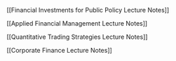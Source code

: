 [[Financial Investments for Public Policy Lecture Notes]]

[[Applied Financial Management Lecture Notes]]

[[Quantitative Trading Strategies Lecture Notes]]

[[Corporate Finance Lecture Notes]]